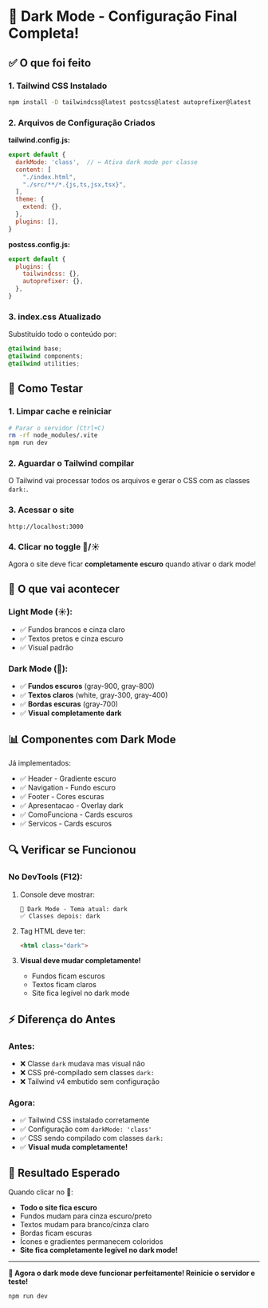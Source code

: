 # 🌙 Dark Mode - Configuração Final Completa!

## ✅ O que foi feito

### 1. Tailwind CSS Instalado
```bash
npm install -D tailwindcss@latest postcss@latest autoprefixer@latest
```

### 2. Arquivos de Configuração Criados

**tailwind.config.js:**
```javascript
export default {
  darkMode: 'class',  // ← Ativa dark mode por classe
  content: [
    "./index.html",
    "./src/**/*.{js,ts,jsx,tsx}",
  ],
  theme: {
    extend: {},
  },
  plugins: [],
}
```

**postcss.config.js:**
```javascript
export default {
  plugins: {
    tailwindcss: {},
    autoprefixer: {},
  },
}
```

### 3. index.css Atualizado
Substituído todo o conteúdo por:
```css
@tailwind base;
@tailwind components;
@tailwind utilities;
```

## 🚀 Como Testar

### 1. Limpar cache e reiniciar
```bash
# Parar o servidor (Ctrl+C)
rm -rf node_modules/.vite
npm run dev
```

### 2. Aguardar o Tailwind compilar
O Tailwind vai processar todos os arquivos e gerar o CSS com as classes `dark:`.

### 3. Acessar o site
```
http://localhost:3000
```

### 4. Clicar no toggle 🌙/☀️
Agora o site deve ficar **completamente escuro** quando ativar o dark mode!

## 🎨 O que vai acontecer

### Light Mode (☀️):
- ✅ Fundos brancos e cinza claro
- ✅ Textos pretos e cinza escuro
- ✅ Visual padrão

### Dark Mode (🌙):
- ✅ **Fundos escuros** (gray-900, gray-800)
- ✅ **Textos claros** (white, gray-300, gray-400)
- ✅ **Bordas escuras** (gray-700)
- ✅ **Visual completamente dark**

## 📊 Componentes com Dark Mode

Já implementados:
- ✅ Header - Gradiente escuro
- ✅ Navigation - Fundo escuro
- ✅ Footer - Cores escuras
- ✅ Apresentacao - Overlay dark
- ✅ ComoFunciona - Cards escuros
- ✅ Servicos - Cards escuros

## 🔍 Verificar se Funcionou

### No DevTools (F12):
1. Console deve mostrar:
   ```
   🌙 Dark Mode - Tema atual: dark
   ✅ Classes depois: dark
   ```

2. Tag HTML deve ter:
   ```html
   <html class="dark">
   ```

3. **Visual deve mudar completamente!**
   - Fundos ficam escuros
   - Textos ficam claros
   - Site fica legível no dark mode

## ⚡ Diferença do Antes

### Antes:
- ❌ Classe `dark` mudava mas visual não
- ❌ CSS pré-compilado sem classes `dark:`
- ❌ Tailwind v4 embutido sem configuração

### Agora:
- ✅ Tailwind CSS instalado corretamente
- ✅ Configuração com `darkMode: 'class'`
- ✅ CSS sendo compilado com classes `dark:`
- ✅ **Visual muda completamente!**

## 🎯 Resultado Esperado

Quando clicar no 🌙:
- **Todo o site fica escuro**
- Fundos mudam para cinza escuro/preto
- Textos mudam para branco/cinza claro
- Bordas ficam escuras
- Ícones e gradientes permanecem coloridos
- **Site fica completamente legível no dark mode!**

---

**🎉 Agora o dark mode deve funcionar perfeitamente! Reinicie o servidor e teste!**

```bash
npm run dev
```
